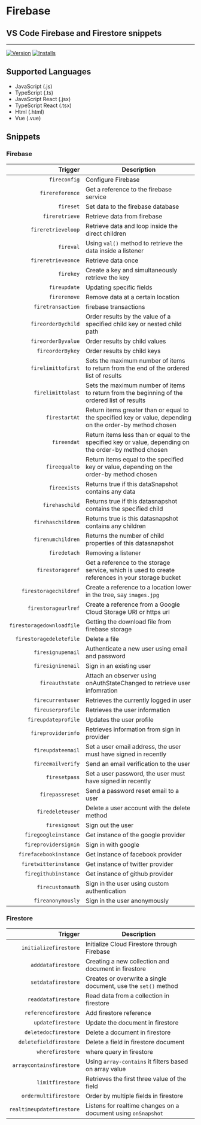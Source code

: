 # Firebase
## VS Code Firebase and Firestore snippets
-------------------
[![Version](https://vsmarketplacebadge.apphb.com/version/peterhdd.firebase-firestore-snippets.svg)](https://marketplace.visualstudio.com/items?itemName=peterhdd.firebase-firestore-snippets)
[![Installs](https://vsmarketplacebadge.apphb.com/installs/peterhdd.firebase-firestore-snippets.svg)](https://marketplace.visualstudio.com/items?itemName=peterhdd.firebase-firestore-snippets)

## Supported Languages
* JavaScript (.js)
* TypeScript (.ts)
* JavaScript React (.jsx)
* TypeScript React (.tsx)
* Html (.html)
* Vue (.vue)

## Snippets

### Firebase
| Trigger  | Description |
| -------: | ------ |
| `fireconfig`   | Configure Firebase |
| `firereference`   | Get a reference to the firebase service |
| `fireset`   | Set data to the firebase database |
| `fireretrieve`   | Retrieve data from firebase |
| `fireretrieveloop`   | Retrieve data and loop inside the direct children |
| `fireval`   | Using `val()` method to retrieve the data inside a listener |
| `fireretrieveonce`   | Retrieve data once |
| `firekey`   | Create a key and simultaneously retrieve the key |
| `fireupdate`   | Updating specific fields |
| `fireremove`   | Remove data at a certain location |
| `firetransaction`   | firebase transactions |
| `fireorderBychild`   | Order results by the value of a specified child key or nested child path |
| `fireorderByvalue`   | Order results by child values |
| `fireorderBykey`   | Order results by child keys |
| `firelimittofirst`   | Sets the maximum number of items to return from the end of the ordered list of results |
| `firelimittolast`   | Sets the maximum number of items to return from the beginning of the ordered list of results |
| `firestartAt`   | Return items greater than or equal to the specified key or value, depending on the order-by method chosen |
| `fireendat`   | Return items less than or equal to the specified key or value, depending on the order-by method chosen |
| `fireequalto`   | Return items equal to the specified key or value, depending on the order-by method chosen |
| `fireexists`   | Returns true if this dataSnapshot contains any data |
| `firehaschild`   | Returns true if this datasnapshot contains the specified child |
| `firehaschildren`   | Returns true is this datasnapshot contains any children |
| `firenumchildren`   | Returns the number of child properties of this datasnapshot |
| `firedetach`   | Removing a listener |
| `firestorageref`   |Get a reference to the storage service, which is used to create references in your storage bucket |
| `firestoragechildref`   | Create a reference to a location lower in the tree, say `images.jpg` |
| `firestorageurlref`   | Create a reference from a Google Cloud Storage URI or https url |
| `firestoragedownloadfile`   | Getting the download file from firebase storage |
| `firestoragedeletefile`   | Delete a file |
| `firesignupemail`   | Authenticate a new user using email and password |
| `firesigninemail`   | Sign in an existing user |
| `fireauthstate`   | Attach an observer using onAuthStateChanged to retrieve user infomration |
| `firecurrentuser`   | Retrieves the currently logged in user |
| `fireuserprofile`   | Retrieves the user information |
| `fireupdateprofile`   | Updates the user profile |
| `fireproviderinfo`   | Retrieves information from sign in provider |
| `fireupdateemail`   | Set a user email address, the user must have signed in recently|
| `fireemailverify`   | Send an email verification to the user |
| `firesetpass`   | Set a user password, the user must have signed in recently |
| `firepassreset`   | Send a password reset email to a user |
| `firedeleteuser`   | Delete a user account with the delete method |
| `firesignout`   | Sign out the user |
| `firegoogleinstance`   | Get instance of the google provider |
| `fireprovidersignin`   | Sign in with google |
| `firefacebookinstance`   | Get instance of facebook provider |
| `firetwitterinstance`   | Get instance of twitter provider |
| `firegithubinstance`   | Get instance of github provider |
| `firecustomauth`   | Sign in the user using custom authentication |
| `fireanonymously`   | Sign in the user anonymously |

### Firestore
| Trigger  | Description |
| -------: | ------- |
| `initializefirestore`   | Initialize Cloud Firestore through Firebase |
| `adddatafirestore`   | Creating a new collection and document in firestore |
| `setdatafirestore` | Creates or overwrite a single document, use the `set()` method |
| `readdatafirestore`   | Read data from a collection in firestore |
| `referencefirestore`   | Add firestore reference |
| `updatefirestore`   | Update the document in firestore |
| `deletedocfirestore`   | Delete a document in firestore |
| `deletefieldfirestore`   | Delete a field in firestore document |
| `wherefirestore`   | where query in firestore |
| `arraycontainsfirestore` | Using `array-contains` it filters based on array value |
| `limitfirestore`   | Retrieves the first three value of the field |
| `ordermultifirestore`   | Order by multiple fields in firestore |
| `realtimeupdatefirestore` | Listens for realtime changes on a document using `onSnapshot` |


